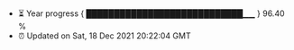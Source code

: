 - ⏳ Year progress { ████████████████████████████▁▁ } 96.40 %
- ⏰ Updated on Sat, 18 Dec 2021 20:22:04 GMT

